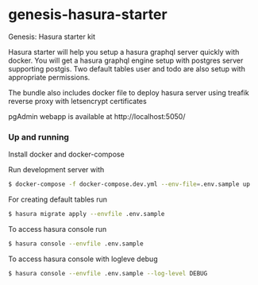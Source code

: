 # genesis-hasura-starter
Genesis: Hasura starter kit

Hasura starter will help you setup a hasura graphql server quickly with docker. You will get a hasura graphql engine setup with postgres server supporting postgis. Two default tables user and todo are also setup with appropriate permissions. 

The bundle also includes docker file to deploy hasura server using treafik reverse proxy with letsencrypt certificates

pgAdmin webapp is available at http://localhost:5050/
### Up and running

Install docker and docker-compose 

Run development server with

```sh
$ docker-compose -f docker-compose.dev.yml --env-file=.env.sample up
```

For creating default tables run

```sh
$ hasura migrate apply --envfile .env.sample
```

To access hasura console run
```sh
$ hasura console --envfile .env.sample
```

To access hasura console with logleve debug
```sh
$ hasura console --envfile .env.sample --log-level DEBUG
```